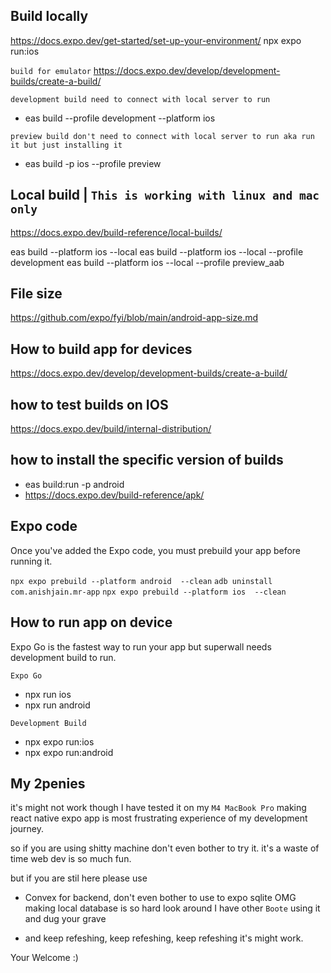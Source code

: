 ## Build locally

https://docs.expo.dev/get-started/set-up-your-environment/
npx expo run:ios

`build for emulator`
https://docs.expo.dev/develop/development-builds/create-a-build/

`development build need to connect with local server to run`

- eas build --profile development --platform ios

`preview build don't need to connect with local server to run aka run it but just installing it`

- eas build -p ios --profile preview

## Local build | `This is working with linux and mac only`

https://docs.expo.dev/build-reference/local-builds/

eas build --platform ios --local
eas build --platform ios --local --profile development
eas build --platform ios --local --profile preview_aab

## File size

https://github.com/expo/fyi/blob/main/android-app-size.md

## How to build app for devices

https://docs.expo.dev/develop/development-builds/create-a-build/

## how to test builds on IOS

https://docs.expo.dev/build/internal-distribution/

## how to install the specific version of builds

- eas build:run -p android
- https://docs.expo.dev/build-reference/apk/

## Expo code

Once you've added the Expo code, you must prebuild your app before running it.

`npx expo prebuild --platform android  --clean`
`adb uninstall com.anishjain.mr-app`
`npx expo prebuild --platform ios  --clean`

## How to run app on device

Expo Go is the fastest way to run your app but superwall needs development build to run.

`Expo Go`

- npx run ios
- npx run android

`Development Build`

- npx expo run:ios
- npx expo run:android

## My 2penies

it's might not work though I have tested it on my `M4 MacBook Pro` making react native expo app is most frustrating experience of my development journey.

so if you are using shitty machine don't even bother to try it. it's a waste of time web dev is so much fun.

but if you are stil here please use

- Convex for backend, don't even bother to use to expo sqlite OMG making local database is so hard look around I have other `Boote` using it and dug your grave

- and keep refeshing, keep refeshing, keep refeshing it's might work.

Your Welcome :)
